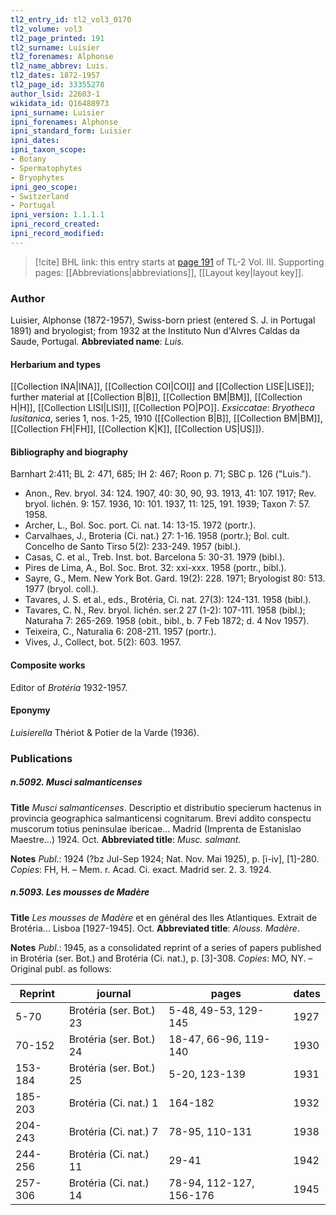 ```yaml
---
tl2_entry_id: tl2_vol3_0170
tl2_volume: vol3
tl2_page_printed: 191
tl2_surname: Luisier
tl2_forenames: Alphonse
tl2_name_abbrev: Luis.
tl2_dates: 1872-1957
tl2_page_id: 33355278
author_lsid: 22603-1
wikidata_id: Q16488973
ipni_surname: Luisier
ipni_forenames: Alphonse
ipni_standard_form: Luisier
ipni_dates: 
ipni_taxon_scope: 
- Botany
- Spermatophytes
- Bryophytes
ipni_geo_scope: 
- Switzerland
- Portugal
ipni_version: 1.1.1.1
ipni_record_created: 
ipni_record_modified:
---
```



> [!cite] BHL link: this entry starts at [page 191](https://www.biodiversitylibrary.org/page/33355278) of TL-2 Vol. III.
> Supporting pages: [[Abbreviations|abbreviations]], [[Layout key|layout key]].

### Author

Luisier, Alphonse (1872-1957), Swiss-born priest (entered S. J. in Portugal 1891) and bryologist; from 1932 at the Instituto Nun d'Alvres Caldas da Saude, Portugal. 
**Abbreviated name**: *Luis.*

#### Herbarium and types

[[Collection INA|INA]], [[Collection COI|COI]] and [[Collection LISE|LISE]]; further material at [[Collection B|B]], [[Collection BM|BM]], [[Collection H|H]], [[Collection LISI|LISI]], [[Collection PO|PO]].
*Exsiccatae*: *Bryotheca lusitanica*, series 1, nos. 1-25, 1910 ([[Collection B|B]], [[Collection BM|BM]], [[Collection FH|FH]], [[Collection K|K]], [[Collection US|US]]).

#### Bibliography and biography

Barnhart 2:411; BL 2: 471, 685; IH 2: 467; Roon p. 71; SBC p. 126 ("Luis.").
- Anon., Rev. bryol. 34: 124. 1907, 40: 30, 90, 93. 1913, 41: 107. 1917; Rev. bryol. lichén. 9: 157. 1936, 10: 101. 1937, 11: 125, 191. 1939; Taxon 7: 57. 1958.
- Archer, L., Bol. Soc. port. Ci. nat. 14: 13-15. 1972 (portr.).
- Carvalhaes, J., Broteria (Ci. nat.) 27: 1-16. 1958 (portr.); Bol. cult. Concelho de Santo Tirso 5(2): 233-249. 1957 (bibl.).
- Casas, C. et al., Treb. Inst. bot. Barcelona 5: 30-31. 1979 (bibl.).
- Pires de Lima, A., Bol. Soc. Brot. 32: xxi-xxx. 1958 (portr., bibl.).
- Sayre, G., Mem. New York Bot. Gard. 19(2): 228. 1971; Bryologist 80: 513. 1977 (bryol. coll.).
- Tavares, J. S. et al., eds., Brotéria, Ci. nat. 27(3): 124-131. 1958 (bibl.).
- Tavares, C. N., Rev. bryol. lichén. ser.2 27 (1-2): 107-111. 1958 (bibl.); Naturaha 7: 265-269. 1958 (obit., bibl., b. 7 Feb 1872; d. 4 Nov 1957).
- Teixeira, C., Naturalia 6: 208-211. 1957 (portr.).
- Vives, J., Collect, bot. 5(2): 603. 1957.

#### Composite works

Editor of *Brotéria* 1932-1957.

#### Eponymy

*Luisierella* Thériot & Potier de la Varde (1936).

### Publications

##### n.5092. Musci salmanticenses

**Title**
*Musci salmanticenses*. Descriptio et distributio specierum hactenus in provincia geographica salmanticensi cognitarum. Brevi addito conspectu muscorum totius peninsulae ibericae... Madrid (Imprenta de Estanislao Maestre...) 1924. Oct.
**Abbreviated title**: *Musc. salmant.*

**Notes**
*Publ*.: 1924 (?bz Jul-Sep 1924; Nat. Nov. Mai 1925), p. \[i-iv\], \[1\]-280. *Copies*: FH, H. – Mem. r. Acad. Ci. exact. Madrid ser. 2. 3. 1924.

##### n.5093. Les mousses de Madère

**Title**
*Les mousses de Madère* et en général des Iles Atlantiques. Extrait de Brotéria... Lisboa \[1927-1945\]. Oct.
**Abbreviated title**: *Alouss. Madère*.

**Notes**
*Publ*.: 1945, as a consolidated reprint of a series of papers published in Brotéria (ser. Bot.) and Brotéria (Ci. nat.), p. \[3\]-308. *Copies*: MO, NY. – Original publ. as follows:

|Reprint	|journal	|pages	|dates|
|---	|---	|---	|---	|
|5-70	|Brotéria (ser. Bot.) 23	|5-48, 49-53, 129-145	|1927|
|70-152	|Brotéria (ser. Bot.) 24	|18-47, 66-96, 119-140	|1930|
|153-184	|Brotéria (ser. Bot.) 25	|5-20, 123-139	|1931|
|185-203	|Brotéria (Ci. nat.) 1	|164-182	|1932|
|204-243	|Brotéria (Ci. nat.) 7	|78-95, 110-131	|1938|
|244-256	|Brotéria (Ci. nat.) 11	|29-41	|1942|
|257-306	|Brotéria (Ci. nat.) 14	|78-94, 112-127, 156-176	|1945|


